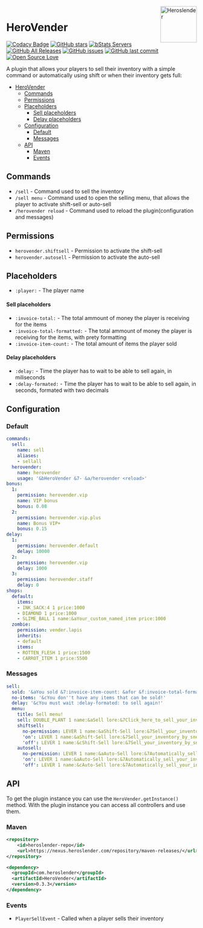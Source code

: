 <img src="https://avatars1.githubusercontent.com/u/16785313?s=96&v=4" alt="Heroslender" title="Heroslender" align="right" height="96" width="96"/>

# HeroVender

[![Codacy Badge](https://api.codacy.com/project/badge/Grade/98c5f1bd76134d168989b8425cd17524)](https://app.codacy.com/app/heroslender/HeroVender?utm_source=github.com&utm_medium=referral&utm_content=heroslender/HeroVender&utm_campaign=Badge_Grade_Dashboard)
[![GitHub stars](https://img.shields.io/github/stars/heroslender/HeroVender.svg)](https://github.com/heroslender/HeroVender/stargazers)
[![bStats Servers](https://img.shields.io/bstats/servers/3757.svg?color=1bcc1b)](https://bstats.org/plugin/bukkit/HeroVender)
[![GitHub All Releases](https://img.shields.io/github/downloads/heroslender/HeroVender/total.svg?logoColor=fff)](https://github.com/heroslender/HeroVender/releases/latest)
[![GitHub issues](https://img.shields.io/github/issues-raw/heroslender/HeroVender.svg?label=issues)](https://github.com/heroslender/HeroVender/issues)
[![GitHub last commit](https://img.shields.io/github/last-commit/heroslender/HeroVender.svg)](https://github.com/heroslender/HeroVender/commit)
[![Open Source Love](https://badges.frapsoft.com/os/v1/open-source.svg?v=103)](https://github.com/ellerbrock/open-source-badges/)

A plugin that allows your players to sell their inventory with a simple command or automatically using shift or when their inventory gets full:

- [HeroVender](#herovender)
  - [Commands](#commands)
  - [Permissions](#permissions)
  - [Placeholders](#placeholders)
      - [Sell placeholders](#sell-placeholders)
      - [Delay placeholders](#delay-placeholders)
  - [Configuration](#configuration)
    - [Default](#default)
    - [Messages](#messages)
  - [API](#api)
    - [Maven](#maven)
    - [Events](#events)

## Commands
-   `/sell` - Command used to sell the inventory
-   `/sell menu` - Command used to open the selling menu, that allows the player to activate shift-sell or auto-sell
-   `/herovender reload` - Command used to reload the plugin(configuration and messages)

## Permissions
-   `herovender.shiftsell` - Permission to activate the shift-sell
-   `herovender.autosell` - Permission to activate the auto-sell

## Placeholders
-   `:player:` - The player name
#### Sell placeholders
-   `:invoice-total:` - The total ammount of money the player is receiving for the items
-   `:invoice-total-formatted:` - The total ammount of money the player is receiving for the items, with prety formatting
- `:invoice-item-count:` - The total amount of items the player sold
#### Delay placeholders
-   `:delay:` - Time the player has to wait to be able to sell again, in miliseconds
-   `:delay-formated:` - Time the player has to wait to be able to sell again, in seconds, formated with two decimals

## Configuration

### Default

```yaml
commands:
  sell:
    name: sell
    aliases:
    - sellall
  herovender:
    name: herovender
    usage: '&bHeroVender &7- &a/herovender <reload>'
bonus:
  1:
    permission: herovender.vip
    name: VIP bonus
    bonus: 0.08
  2:
    permission: herovender.vip.plus
    name: Bonus VIP+
    bonus: 0.15
delay:
  1:
    permission: herovender.default
    delay: 10000
  2:
    permission: herovender.vip
    delay: 1000
  3:
    permission: herovender.staff
    delay: 0
shops:
  default:
    items:
    - INK_SACK:4 1 price:1000
    - DIAMOND 1 price:1000
    - SLIME_BALL 1 name:&aYour_custom_named_item price:1000
  zombie:
    permission: vender.lapis
    inherits:
    - default
    items:
    - ROTTEN_FLESH 1 price:1500
    - CARROT_ITEM 1 price:5500
```

### Messages

```yaml
sell:
  sold: '&aYou sold &7:invoice-item-count: &afor &f:invoice-total-formatted:&a!'
  no-items: '&cYou don''t have any items that can be sold!'
  delay: '&cYou must wait :delay-formated: to sell again!'
  menu:
    title: Sell menu!
    sell: DOUBLE_PLANT 1 name:&aSell lore:&7Click_here_to_sell_your_inventory!
    shiftsell:
      no-permission: LEVER 1 name:&aShift-Sell lore:&7Sell_your_inventory_by_sneaking||&7(Insufficient_permissions)
      'on': LEVER 1 name:&aShift-Sell lore:&7Sell_your_inventory_by_sneaking||&7Current_state->_&aActive|&7(Click_to_deactivate)
      'off': LEVER 1 name:&cShift-Sell lore:&7Sell_your_inventory_by_sneaking||&7Current_state->_&cInactive|&7(Click_to_activate)
    autosell:
      no-permission: LEVER 1 name:&aAuto-Sell lore:&7Automatically_sell_your_inventory_when_full.||&7(Insufficient_permissions)
      'on': LEVER 1 name:&aAuto-Sell lore:&7Automatically_sell_your_inventory_when_full.||&7Current_state->_&aActive|&7(Click_to_deactivate)
      'off': LEVER 1 name:&cAuto-Sell lore:&7Automatically_sell_your_inventory_when_full.||&7Current_state->_&cInactive|&7(Click_to_activate)
```

## API

To get the plugin instance you can use the `HeroVender.getInstance()` method. 
With the plugin instance you can access all controllers and use them.

### Maven

```xml
<repository>
    <id>heroslender-repo</id>
    <url>https://nexus.heroslender.com/repository/maven-releases/</url>
</repository>

<dependency>
  <groupId>com.heroslender</groupId>
  <artifactId>HeroVender</artifactId>
  <version>0.3.3</version>
</dependency>
```

### Events

-   `PlayerSellEvent` - Called when a player sells their inventory

